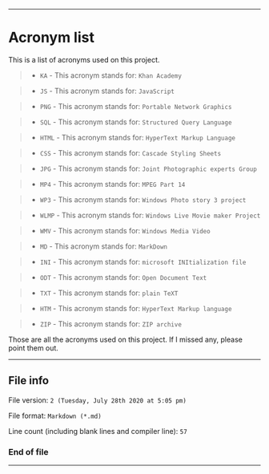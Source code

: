 
***

# Acronym list

This is a list of acronyms used on this project.

> * `KA` - This acronym stands for: `Khan Academy`

> * `JS` - This acronym stands for: `JavaScript`

> * `PNG` - This acronym stands for: `Portable Network Graphics`

> * `SQL` - This acronym stands for: `Structured Query Language`

> * `HTML` - This acronym stands for: `HyperText Markup Language`

> * `CSS` - This acronym stands for: `Cascade Styling Sheets`

> * `JPG` - This acronym stands for: `Joint Photographic experts Group`

> * `MP4` - This acronym stands for: `MPEG Part 14`

> * `WP3` - This acronym stands for: `Windows Photo story 3 project`

> * `WLMP` - This acronym stands for: `Windows Live Movie maker Project`

> * `WMV` - This acronym stands for: `Windows Media Video`

> * `MD` - This acronym stands for: `MarkDown`

> * `INI` - This acronym stands for: `microsoft INItialization file`

> * `ODT` - This acronym stands for: `Open Document Text`

> * `TXT` - This acronym stands for: `plain TeXT`

> * `HTM` - This acronym stands for: `HyperText Markup language`

> * `ZIP` - This acronym stands for: `ZIP archive`

Those are all the acronyms used on this project. If I missed any, please point them out.

***

## File info

File version: `2 (Tuesday, July 28th 2020 at 5:05 pm)`

File format: `Markdown (*.md)`

Line count (including blank lines and compiler line): `57`

### End of file

***
